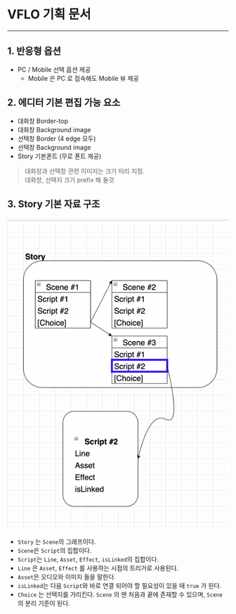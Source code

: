# VFLO 기획 문서

---

## 1. 반응형 옵션

- PC / Mobile 선택 옵션 제공
  - Mobile 은 PC 로 접속해도 Mobile 뷰 제공

## 2. 에디터 기본 편집 가능 요소

- 대화창 Border-top
- 대화창 Background image
- 선택창 Border (4 edge 모두)
- 선택창 Background image
- Story 기본폰트 (무로 푠트 제공)

> 대화창과 선택창 관련 이미지는 크기 미리 지정.  
> 대화창, 선택지 크기 prefix 해 둘것

## 3. Story 기본 자료 구조

![figure.1](./story_structure.png)

- `Story` 는 `Scene`의 그래프이다.
- `Scene`은 `Script`의 집합이다.
- `Script`는 `Line`, `Asset`, `Effect`, `isLinked`의 집합이다.
- `Line` 은 `Asset`, `Effect` 를 사용하는 시점의 트리거로 사용된다.
- `Asset`은 오디오와 이미지 들을 말한다.
- `isLinked`는 다음 `Script`와 바로 연결 되어야 할 필요성이 있을 때 `true` 가 된다.
- `Choice` 는 선택지를 가리킨다. `Scene` 의 맨 처음과 끝에 존재할 수 있으며, `Scene` 의 분리 기준이 된다.
